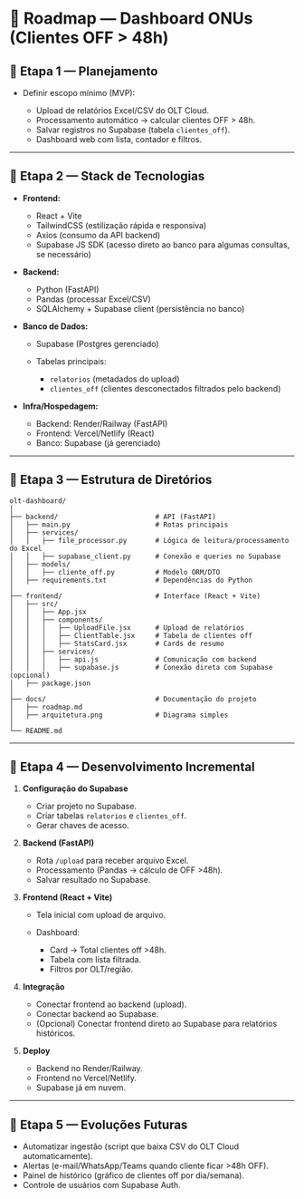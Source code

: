 # 📌 Roadmap — Dashboard ONUs (Clientes OFF > 48h)

## 🔹 Etapa 1 — Planejamento

* Definir escopo mínimo (MVP):

  * Upload de relatórios Excel/CSV do OLT Cloud.
  * Processamento automático → calcular clientes OFF > 48h.
  * Salvar registros no Supabase (tabela `clientes_off`).
  * Dashboard web com lista, contador e filtros.

---

## 🔹 Etapa 2 — Stack de Tecnologias

* **Frontend:**

  * React + Vite
  * TailwindCSS (estilização rápida e responsiva)
  * Axios (consumo da API backend)
  * Supabase JS SDK (acesso direto ao banco para algumas consultas, se necessário)

* **Backend:**

  * Python (FastAPI)
  * Pandas (processar Excel/CSV)
  * SQLAlchemy + Supabase client (persistência no banco)

* **Banco de Dados:**

  * Supabase (Postgres gerenciado)
  * Tabelas principais:

    * `relatorios` (metadados do upload)
    * `clientes_off` (clientes desconectados filtrados pelo backend)

* **Infra/Hospedagem:**

  * Backend: Render/Railway (FastAPI)
  * Frontend: Vercel/Netlify (React)
  * Banco: Supabase (já gerenciado)

---

## 🔹 Etapa 3 — Estrutura de Diretórios

```
olt-dashboard/
│
├── backend/                        # API (FastAPI)
│   ├── main.py                     # Rotas principais
│   ├── services/                   
│   │   ├── file_processor.py       # Lógica de leitura/processamento do Excel
│   │   ├── supabase_client.py      # Conexão e queries no Supabase
│   ├── models/                     
│   │   ├── cliente_off.py          # Modelo ORM/DTO
│   ├── requirements.txt            # Dependências do Python
│
├── frontend/                       # Interface (React + Vite)
│   ├── src/
│   │   ├── App.jsx
│   │   ├── components/
│   │   │   ├── UploadFile.jsx      # Upload de relatórios
│   │   │   ├── ClientTable.jsx     # Tabela de clientes off
│   │   │   ├── StatsCard.jsx       # Cards de resumo
│   │   ├── services/
│   │   │   ├── api.js              # Comunicação com backend
│   │   │   ├── supabase.js         # Conexão direta com Supabase (opcional)
│   ├── package.json
│
├── docs/                           # Documentação do projeto
│   ├── roadmap.md
│   ├── arquitetura.png             # Diagrama simples
│
└── README.md
```

---

## 🔹 Etapa 4 — Desenvolvimento Incremental

1. **Configuração do Supabase**

   * Criar projeto no Supabase.
   * Criar tabelas `relatorios` e `clientes_off`.
   * Gerar chaves de acesso.

2. **Backend (FastAPI)**

   * Rota `/upload` para receber arquivo Excel.
   * Processamento (Pandas → cálculo de OFF >48h).
   * Salvar resultado no Supabase.

3. **Frontend (React + Vite)**

   * Tela inicial com upload de arquivo.
   * Dashboard:

     * Card → Total clientes off >48h.
     * Tabela com lista filtrada.
     * Filtros por OLT/região.

4. **Integração**

   * Conectar frontend ao backend (upload).
   * Conectar backend ao Supabase.
   * (Opcional) Conectar frontend direto ao Supabase para relatórios históricos.

5. **Deploy**

   * Backend no Render/Railway.
   * Frontend no Vercel/Netlify.
   * Supabase já em nuvem.

---

## 🔹 Etapa 5 — Evoluções Futuras

* Automatizar ingestão (script que baixa CSV do OLT Cloud automaticamente).
* Alertas (e-mail/WhatsApp/Teams quando cliente ficar >48h OFF).
* Painel de histórico (gráfico de clientes off por dia/semana).
* Controle de usuários com Supabase Auth.
